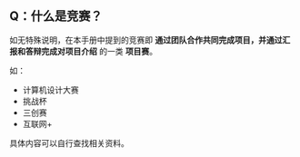 ## Q：什么是竞赛？

如无特殊说明，在本手册中提到的竞赛即 __通过团队合作共同完成项目，并通过汇报和答辩完成对项目介绍__ 的一类 __项目赛__。

如：
- 计算机设计大赛
- 挑战杯
- 三创赛
- 互联网+

具体内容可以自行查找相关资料。
